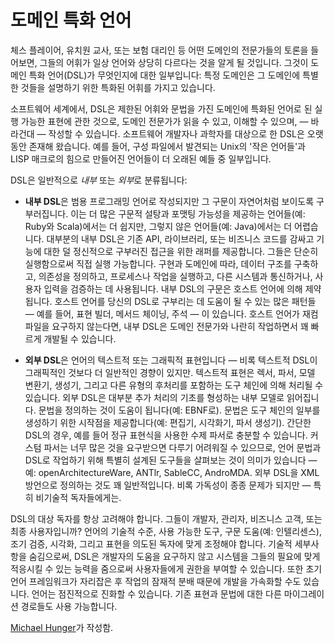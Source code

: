 # 도메인 특화 언어

체스 플레이어, 유치원 교사, 또는 보험 대리인 등 어떤 도메인의 전문가들의 토론을 들어보면, 그들의 어휘가 일상 언어와 상당히 다르다는 것을 알게 될 것입니다. 그것이 도메인 특화 언어(DSL)가 무엇인지에 대한 일부입니다: 특정 도메인은 그 도메인에 특별한 것들을 설명하기 위한 특화된 어휘를 가지고 있습니다.

소프트웨어 세계에서, DSL은 제한된 어휘와 문법을 가진 도메인에 특화된 언어로 된 실행 가능한 표현에 관한 것으로, 도메인 전문가가 읽을 수 있고, 이해할 수 있으며, — 바라건대 — 작성할 수 있습니다. 소프트웨어 개발자나 과학자를 대상으로 한 DSL은 오랫동안 존재해 왔습니다. 예를 들어, 구성 파일에서 발견되는 Unix의 '작은 언어들'과 LISP 매크로의 힘으로 만들어진 언어들이 더 오래된 예들 중 일부입니다.

DSL은 일반적으로 *내부* 또는 *외부*로 분류됩니다:

- **내부 DSL**은 범용 프로그래밍 언어로 작성되지만 그 구문이 자연어처럼 보이도록 구부러집니다. 이는 더 많은 구문적 설탕과 포맷팅 가능성을 제공하는 언어들(예: Ruby와 Scala)에서는 더 쉽지만, 그렇지 않은 언어들(예: Java)에서는 더 어렵습니다. 대부분의 내부 DSL은 기존 API, 라이브러리, 또는 비즈니스 코드를 감싸고 기능에 대한 덜 정신적으로 구부러진 접근을 위한 래퍼를 제공합니다. 그들은 단순히 실행함으로써 직접 실행 가능합니다. 구현과 도메인에 따라, 데이터 구조를 구축하고, 의존성을 정의하고, 프로세스나 작업을 실행하고, 다른 시스템과 통신하거나, 사용자 입력을 검증하는 데 사용됩니다. 내부 DSL의 구문은 호스트 언어에 의해 제약됩니다. 호스트 언어를 당신의 DSL로 구부리는 데 도움이 될 수 있는 많은 패턴들 — 예를 들어, 표현 빌더, 메서드 체이닝, 주석 — 이 있습니다. 호스트 언어가 재컴파일을 요구하지 않는다면, 내부 DSL은 도메인 전문가와 나란히 작업하면서 꽤 빠르게 개발될 수 있습니다.

- **외부 DSL**은 언어의 텍스트적 또는 그래픽적 표현입니다 — 비록 텍스트적 DSL이 그래픽적인 것보다 더 일반적인 경향이 있지만. 텍스트적 표현은 렉서, 파서, 모델 변환기, 생성기, 그리고 다른 유형의 후처리를 포함하는 도구 체인에 의해 처리될 수 있습니다. 외부 DSL은 대부분 추가 처리의 기초를 형성하는 내부 모델로 읽어집니다. 문법을 정의하는 것이 도움이 됩니다(예: EBNF로). 문법은 도구 체인의 일부를 생성하기 위한 시작점을 제공합니다(예: 편집기, 시각화기, 파서 생성기). 간단한 DSL의 경우, 예를 들어 정규 표현식을 사용한 수제 파서로 충분할 수 있습니다. 커스텀 파서는 너무 많은 것을 요구받으면 다루기 어려워질 수 있으므로, 언어 문법과 DSL로 작업하기 위해 특별히 설계된 도구들을 살펴보는 것이 의미가 있습니다 — 예: openArchitectureWare, ANTlr, SableCC, AndroMDA. 외부 DSL을 XML 방언으로 정의하는 것도 꽤 일반적입니다. 비록 가독성이 종종 문제가 되지만 — 특히 비기술적 독자들에게는.

DSL의 대상 독자를 항상 고려해야 합니다. 그들이 개발자, 관리자, 비즈니스 고객, 또는 최종 사용자입니까? 언어의 기술적 수준, 사용 가능한 도구, 구문 도움(예: 인텔리센스), 조기 검증, 시각화, 그리고 표현을 의도된 독자에 맞게 조정해야 합니다. 기술적 세부사항을 숨김으로써, DSL은 개발자의 도움을 요구하지 않고 시스템을 그들의 필요에 맞게 적응시킬 수 있는 능력을 줌으로써 사용자들에게 권한을 부여할 수 있습니다. 또한 초기 언어 프레임워크가 자리잡은 후 작업의 잠재적 분배 때문에 개발을 가속화할 수도 있습니다. 언어는 점진적으로 진화할 수 있습니다. 기존 표현과 문법에 대한 다른 마이그레이션 경로들도 사용 가능합니다.

[Michael Hunger](http://programmer.97things.oreilly.com/wiki/index.php/Michael_Hunger)가 작성함.